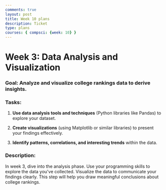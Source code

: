 ```yaml
---
comments: true
layout: post
title: Week 10 plans
description: Ticket
type: plans
courses: { compsci: {week: 10} }
---
```


<!DOCTYPE html>
<html>
<head>
    <meta charset="UTF-8">
    <title>Passion Project Week 10</title>
</head>
<body>
    <h1>Week 3: Data Analysis and Visualization</h1>
    <h3>Goal: Analyze and visualize college rankings data to derive insights.</h3>
    <h3>Tasks:</h3>
    <ol>
        <li>
            <p><strong>Use data analysis tools and techniques</strong> (Python libraries like Pandas) to explore your dataset.</p>
        </li>
        <li>
            <p><strong>Create visualizations</strong> (using Matplotlib or similar libraries) to present your findings effectively.</p>
        </li>
        <li>
            <p><strong>Identify patterns, correlations, and interesting trends</strong> within the data.</p>
        </li>
    </ol>
    <h3>Description:</h3>
    <p>In week 3, dive into the analysis phase. Use your programming skills to explore the data you've collected. Visualize the data to communicate your findings clearly. This step will help you draw meaningful conclusions about college rankings.</p>
</body>
</html>
